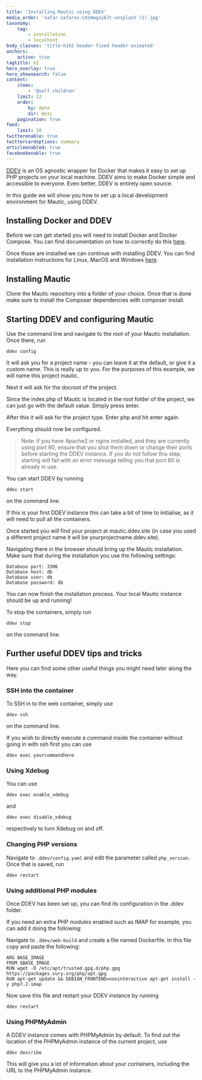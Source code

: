 ```yaml
---
title: 'Installing Mautic using DDEV'
media_order: 'safar-safarov-LKsHwgzyk7c-unsplash (1).jpg'
taxonomy:
    tag:
        - installation
        - localhost
body_classes: 'title-h1h2 header-fixed header-animated'
anchors:
    active: true
tagtitle: h2
hero_overlay: true
hero_showsearch: false
content:
    items:
        - '@self.children'
    limit: 12
    order:
        by: date
        dir: desc
    pagination: true
feed:
    limit: 10
twitterenable: true
twittercardoptions: summary
articleenabled: true
facebookenable: true
---
```


[DDEV][ddev] is an OS agnostic wrapper for Docker that makes it easy to set up PHP projects on your local machine. DDEV aims to make Docker simple and accessible to everyone. Even better, DDEV is entirely open source.

In this guide we will show you how to set up a local development environment for Mautic, using DDEV.

## Installing Docker and DDEV
Before we can get started you will need to install Docker and Docker Compose. You can find documentation on how to correctly do this [here][install-docker].

Once those are installed we can continue with installing DDEV. You can find installation instructions for Linux, MacOS and Windows [here][install-ddev].

## Installing Mautic
Clone the Mautic repository into a folder of your choice. Once that is done make sure to install the Composer dependencies with composer install.

## Starting DDEV and configuring Mautic
Use the command line and navigate to the root of your Mautic installation. Once there, run 

`ddev config`

It will ask you for a project name - you can leave it at the default, or give it a custom name. This is really up to you. For the purposes of this example, we will name this project mautic.

Next it will ask for the docroot of the project.

Since the index.php of Mautic is located in the root folder of the project, we can just go with the default value. Simply press enter.

After this it will ask for the project type. Enter php and hit enter again.

Everything should now be configured. 

> Note: if you have Apache2 or nginx installed, and they are currently using port 80, ensure that you shut them down or change their ports before starting the DDEV instance. If you do not follow this step, starting will fail with an error message telling you that port 80 is already in use.

You can start DDEV by running 

`ddev start`

on the command line. 

If this is your first DDEV instance this can take a bit of time to initialise, as it will need to pull all the containers. 

Once started you will find your project at mautic.ddev.site (in case you used a different project name it will be yourprojectname.ddev.site).

Navigating there in the browser should bring up the Mautic installation. Make sure that during the installation you use the following settings:
```
Database port: 3306
Database host: db
Database user: db
Database password: db
```
You can now finish the installation process. Your local Mautic instance should be up and running!

To stop the containers, simply run 

`ddev stop` 

on the command line.

## Further useful DDEV tips and tricks
Here you can find some other useful things you might need later along the way.

### SSH into the container
To SSH in to the web container, simply use 

`ddev ssh` 

on the command line. 

If you wish to directly execute a command inside the container without going in with ssh first you can use 

`ddev exec yourcommandhere`

### Using Xdebug
You can use 

`ddev exec enable_xdebug`

and 

`ddev exec disable_xdebug`

respectively to turn Xdebug on and off.

### Changing PHP versions
Navigate to `.ddev/config.yaml` and edit the parameter called `php_version`. Once that is saved, run 

`ddev restart`

### Using additional PHP modules
Once DDEV has been set up, you can find its configuration in the .ddev folder. 

If you need an extra PHP modules enabled such as IMAP for example, you can add it doing the following:

Navigate to `.ddev/web-build` and create a file named Dockerfile. In this file copy and paste the following:

```
ARG BASE_IMAGE
FROM $BASE_IMAGE
RUN wget -O /etc/apt/trusted.gpg.d/php.gpg https://packages.sury.org/php/apt.gpg
RUN apt-get update && DEBIAN_FRONTEND=noninteractive apt-get install -y php7.2-imap
```
Now save this file and restart your DDEV instance by running 

`ddev restart`

### Using PHPMyAdmin
A DDEV instance comes with PHPMyAdmin by default. To find out the location of the PHPMyAdmin instance of the current project, use 

`ddev describe`

This will give you a lot of information about your containers, including the URL to the PHPMyAdmin instance.

[ddev]: (https://github.com/drud/ddev)
[install-docker]: (https://ddev.readthedocs.io/en/stable/users/docker_installation/)
[install-ddev]: (https://ddev.readthedocs.io/en/stable/#installation)